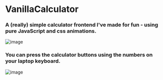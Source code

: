 # VanillaCalculator
### A (really) simple calculator frontend I've made for fun - using pure JavaScript and css animations.
![image](https://user-images.githubusercontent.com/122852487/215947342-fe158fba-49cd-438f-aa9c-d28d09febe00.png)
### You can press the calculator buttons using the numbers on your laptop keyboard.
![image](https://user-images.githubusercontent.com/122852487/215946927-0252f4af-9c3c-4843-b288-aa060bd3a226.png)
